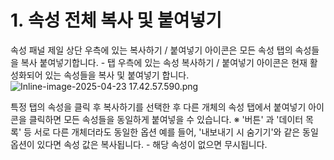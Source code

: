 # 1. 속성 전체 복사 및 붙여넣기

속성 패널 제일 상단 우측에 있는 복사하기 / 붙여넣기 아이콘은 모든 속성 탭의 속성들을 복사 붙여넣기합니다.
- 탭 우측에 있는 속성 복사하기 / 붙여넣기 아이콘은 현재 활성화되어 있는 속성들을 복사 및 붙여넣기 합니다.
![Inline-image-2025-04-23 17.42.57.590.png](https://innowireless.dooray.com/wikis/3721907557634347007/files/4052484439674320744)

특정 탭의 속성을 클릭 후 복사하기를 선택한 후 다른 개체의 속성 탭에서 붙여넣기 아이콘을 클릭하면 모든 속성들을 동일하게 붙여넣을 수 있습니다.
※ '버튼' 과 '데이터 목록' 등 서로 다른 개체더라도 동일한 옵션 예를 들어, '내보내기 시 숨기기'와 같은 동일옵션이 있다면 속성 값은 복사됩니다.
- 해당 속성이 없으면 무시됩니다.
